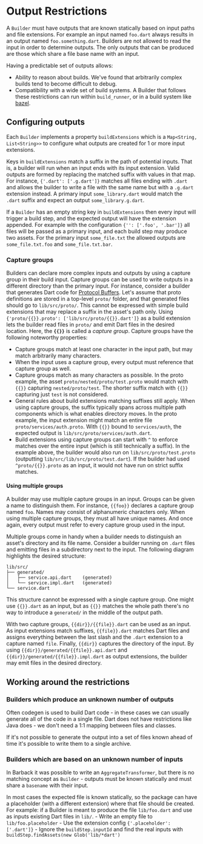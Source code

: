 # Output Restrictions

A `Builder` must have outputs that are known statically based on input paths and
file extensions. For example an input named `foo.dart` always results in an
output named `foo.something.dart`. Builders are not allowed to read the input in
order to determine outputs. The only outputs that can be produced are those
which share a file base name with an input.

Having a predictable set of outputs allows:

-   Ability to reason about builds. We've found that arbitrarily complex builds
    tend to become difficult to debug.
-   Compatibility with a wide set of build systems. A Builder that follows these
    restrictions can run within `build_runner`, or in a build system like
    [bazel](https://bazel.build).

## Configuring outputs

Each `Builder` implements a property `buildExtensions` which is a `Map<String,
List<String>>` to configure what outputs are created for 1 or more input
extensions.

Keys in `buildExtensions` match a suffix in the path of potential inputs. That
is, a builder will run when an input ends with its input extension.
Valid outputs are formed by replacing the matched suffix with values in that 
map. For instance, `{'.dart': ['.g.dart']}` matches all files ending with
`.dart` and allows the builder to write a file  with the same name but with a
`.g.dart` extension instead.
A primary input `some_library.dart` would match the `.dart` suffix and expect
an output `some_library.g.dart`.

If a `Builder` has an empty string key in `buildExtensions` then every input
will trigger a build step, and the expected output will have the extension
appended. For example with the configuration `{'': ['.foo', '.bar']}` all files
will be passed as a primary input, and each build step may produce two assets.
For the primary input `some_file.txt` the allowed outputs are
`some_file.txt.foo` and `some_file.txt.bar`.

### Capture groups

Builders can declare more complex inputs and outputs by using a capture group
in their build input. Capture groups can be used to write outputs in a
different directory than the primary input.
For instance, consider a builder that generates Dart code for
[Protocol Buffers][protobuf]. Let's assume that proto definitions are stored in
a top-level `proto/` folder, and that generated files should go to
`lib/src/proto/`. This cannot be expressed with simple build extensions that
may replace a suffix in the asset's path only.
Using `{'proto/{{}}.proto': ['lib/src/proto/{{}}.dart']}` as a build extension
lets the builder read files in `proto/` and emit Dart files in the desired 
location. Here, the __`{{}}`__ is called a _capture group_. Capture groups have
the following noteworthy properties:

- Capture groups match at least one character in the input path, but may match
  arbitrarily many characters.
- When the input uses a capture group, every output must reference that capture
  group as well.
- Capture groups match as many characters as possible. In the proto example,
  the asset `proto/nested/proto/test.proto` would match with `{{}}` capturing
  `nested/proto/test`. The shorter suffix match with `{{}}` capturing just
  `test` is not considered.
- General rules about build extensions matching suffixes still apply. When
  using capture groups, the suffix typically spans across multiple path
  components which is what enables directory moves.
  In the proto example, the input extension might match an entire file
  `proto/services/auth.proto`. With `{{}}` bound to `services/auth`, the
  expected output is `lib/src/proto/services/auth.dart`.
- Build extensions using capture groups can start with `^` to enforce matches
  over the entire input (which is still technically a suffix).
  In the example above, the builder would also run on 
  `lib/src/proto/test.proto` (outputting `lib/src/lib/src/proto/test.dart`).
  If the builder had used `^proto/{{}}.proto` as an input, it would not have
  run on strict suffix matches.

#### Using multiple groups

A builder may use multiple capture groups in an input. Groups can be given a
name to distinguish them. For instance, `{{foo}}` declares a capture group 
named `foo`. Names may consist of alphanumeric characters only. When using
multiple capture groups, they must all have unique names. And once again, every
output must refer to every capture group used in the input.

Multiple groups come in handy when a builder needs to distinguish an asset's
directory and its file name. Consider a builder running on `.dart` files and
emitting files in a subdirectory next to the input. The following diagram
highlights the desired structure:

```
lib/src/
├── generated/
│   ├── service.api.dart    (generated)
│   └── service.impl.dart   (generated)
└── service.dart
```

This structure cannot be expressed with a single capture group. One might use
`{{}}.dart` as an input, but as `{{}}` matches the whole path there's no way to
introduce a `generated/` in the middle of the output path.

With two capture groups, `{{dir}}/{{file}}.dart` can be used as an input. As
input extensions match suffixes, `{{file}}.dart` matches Dart files and assigns
everything between the last slash and the `.dart` extension to a capture named
`file`. Finally, `{{dir}}` captures the directory of the input.
By using `{{dir}}/generated/{{file}}.api.dart` and 
`{{dir}}/generated/{{file}}.impl.dart` as output extensions, the builder may
emit files in the desired directory.

## Working around the restrictions

### Builders which produce an unknown number of outputs

Often codegen is used to build Dart code - in these cases we can usually
generate all of the code in a single file. Dart does not have restrictions like
Java does - we don't need a 1:1 mapping between files and classes.

If it's not possible to generate the output into a set of files known ahead of
time it's possible to write them to a single archive.

### Builders which are based on an unknown number of inputs

In Barback it was possible to write an `AggregateTransformer`, but there is no
matching concept as `Builder` - outputs must be known statically and must share
a `basename` with their input.

In most cases the expected file is known statically, so the package can have a
placeholder (with a different extension) where that file should be created. For
example: if a Builder is meant to produce the file `lib/foo.dart` and use as
inputs existing Dart files in `lib/`. - Write an empty file to
`lib/foo.placeholder` - Use the extension config `{'.placeholder': ['.dart']}` -
Ignore the `buildStep.inputId` and find the real inputs with
`buildStep.findAssets(new Glob('lib/*dart')`

[protobuf]: https://developers.google.com/protocol-buffers